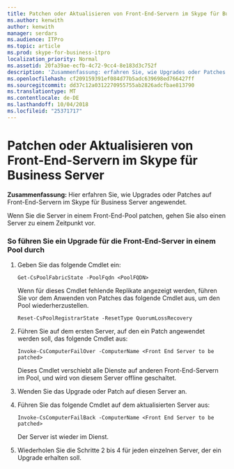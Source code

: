 ```yaml
---
title: Patchen oder Aktualisieren von Front-End-Servern im Skype für Business Server
ms.author: kenwith
author: kenwith
manager: serdars
ms.audience: ITPro
ms.topic: article
ms.prod: skype-for-business-itpro
localization_priority: Normal
ms.assetid: 20fa39ae-ecfb-4c72-9cc4-8e183d3c752f
description: 'Zusammenfassung: erfahren Sie, wie Upgrades oder Patches auf Front-End-Servern im Skype für Business Server angewendet.'
ms.openlocfilehash: cf209159391ef084d77b5adc639698ed766427ff
ms.sourcegitcommit: dd37c12a0312270955755ab2826adcfbae813790
ms.translationtype: MT
ms.contentlocale: de-DE
ms.lasthandoff: 10/04/2018
ms.locfileid: "25371717"
---
```

# <a name="patch-or-update-front-end-servers-in-skype-for-business-server"></a>Patchen oder Aktualisieren von Front-End-Servern im Skype für Business Server
 
**Zusammenfassung:** Hier erfahren Sie, wie Upgrades oder Patches auf Front-End-Servern im Skype für Business Server angewendet.
  
Wenn Sie die Server in einem Front-End-Pool patchen, gehen Sie also einen Server zu einem Zeitpunkt vor. 
  
### <a name="to-apply-an-upgrade-to-the-front-end-servers-in-a-pool"></a>So führen Sie ein Upgrade für die Front-End-Server in einem Pool durch

1. Geben Sie das folgende Cmdlet ein:
    
   ```
   Get-CsPoolFabricState -PoolFqdn <PoolFQDN>
   ```

     Wenn für dieses Cmdlet fehlende Replikate angezeigt werden, führen Sie vor dem Anwenden von Patches das folgende Cmdlet aus, um den Pool wiederherzustellen.
    
   ```
   Reset-CsPoolRegistrarState -ResetType QuorumLossRecovery
   ```

2. Führen Sie auf dem ersten Server, auf den ein Patch angewendet werden soll, das folgende Cmdlet aus:
    
   ```
   Invoke-CsComputerFailOver -ComputerName <Front End Server to be patched>
   ```

    Dieses Cmdlet verschiebt alle Dienste auf anderen Front-End-Servern im Pool, und wird von diesem Server offline geschaltet.
    
3. Wenden Sie das Upgrade oder Patch auf diesen Server an.
    
4. Führen Sie das folgende Cmdlet auf dem aktualisierten Server aus:
    
   ```
   Invoke-CsComputerFailBack -ComputerName <Front End Server to be patched>
   ```

    Der Server ist wieder im Dienst.
    
5. Wiederholen Sie die Schritte 2 bis 4 für jeden einzelnen Server, der ein Upgrade erhalten soll.
    


